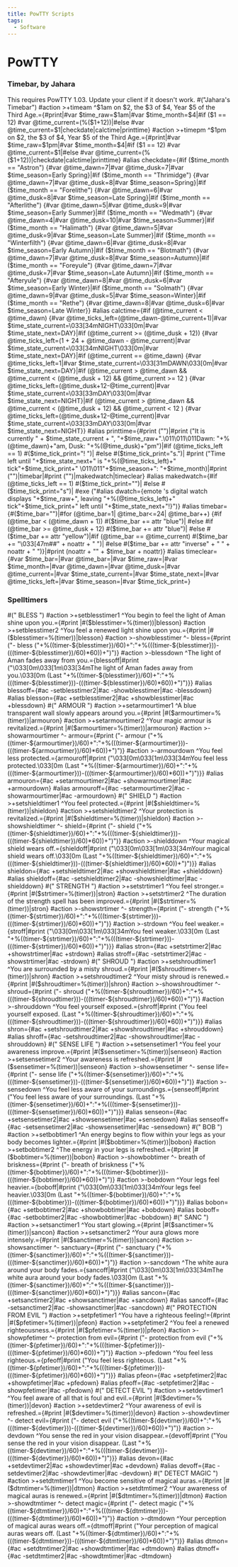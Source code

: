 ```yaml
---
title: PowTTY Scripts
tags:
  - Software
---
```

# PowTTY

### Timebar, by Jahara

This requires PowTTY 1.03. Update your client if it doesn't work.
\#("Jahara's Timebar") \#action \>+timeam ^\$1am on \$2, the \$3 of \$4,
Year \$5 of the Third Age.={#print\|#var \$time_raw=\$1am\|#var
\$time_month=\$4\|#if (\$1 == 12) \#var @time_current=(%(\$1+12))\|#else
\#var @time_current=\$1\|checkdate\|calctime\|printtime} \#action
\>+timepm ^\$1pm on \$2, the \$3 of \$4, Year \$5 of the Third
Age.={#print\|#var \$time_raw=\$1pm\|#var \$time_month=\$4\|#if (\$1 ==
12) \#var @time_current=\$1\|#else \#var
@time_current=(%(\$1+12))\|checkdate\|calctime\|printtime} \#alias
checkdate={#if (\$time_month == "Astron") {#var @time_dawn=7\|#var
@time_dusk=7\|#var \$time_season=Early Spring}\|#if (\$time_month ==
"Thrimidge") {#var @time_dawn=7\|#var @time_dusk=8\|#var
\$time_season=Spring}\|#if (\$time_month == "Forelithe") {#var
@time_dawn=6\|#var @time_dusk=8\|#var \$time_season=Late Spring}\|#if
(\$time_month == "Afterlithe") {#var @time_dawn=5\|#var
@time_dusk=9\|#var \$time_season=Early Summer}\|#if (\$time_month ==
"Wedmath") {#var @time_dawn=4\|#var @time_dusk=10\|#var
\$time_season=Summer}\|#if (\$time_month == "Halimath") {#var
@time_dawn=5\|#var @time_dusk=9\|#var \$time_season=Late Summer}\|#if
(\$time_month == "Winterfilth") {#var @time_dawn=6\|#var
@time_dusk=8\|#var \$time_season=Early Autumn}\|#if (\$time_month ==
"Blotmath") {#var @time_dawn=7\|#var @time_dusk=8\|#var
\$time_season=Autumn}\|#if (\$time_month == "Foreyule") {#var
@time_dawn=7\|#var @time_dusk=7\|#var \$time_season=Late Autumn}\|#if
(\$time_month == "Afteryule") {#var @time_dawn=8\|#var
@time_dusk=6\|#var \$time_season=Early Winter}\|#if (\$time_month ==
"Solmath") {#var @time_dawn=9\|#var @time_dusk=5\|#var
\$time_season=Winter}\|#if (\$time_month == "Rethe") {#var
@time_dawn=8\|#var @time_dusk=6\|#var \$time_season=Late Winter}}
\#alias calctime={#if (@time_current \< @time_dawn) {#var
@time_ticks_left=(@time_dawn-@time_current+1)\|#var
\$time_state_current=\033\[34mNIGHT\033\[0m\|#var
\$time_state_next=DAY}\|#if (@time_current \>= (@time_dusk + 12)) {#var
@time_ticks_left=(1 + 24 + @time_dawn - @time_current)\|#var
\$time_state_current=\033\[34mNIGHT\033\[0m\|#var
\$time_state_next=DAY}\|#if (@time_current == @time_dawn) {#var
@time_ticks_left=1\|#var
\$time_state_current=\033\[31mDAWN\033\[0m\|#var
\$time_state_next=DAY}\|#if (@time_current \> @time_dawn &&
@time_current \< (@time_dusk + 12) && @time_current \>= 12 ) {#var
@time_ticks_left=(@time_dusk+12-@time_current)\|#var
\$time_state_current=\033\[33mDAY\033\[0m\|#var
\$time_state_next=NIGHT}\|#if (@time_current \> @time_dawn &&
@time_current \< (@time_dusk + 12) && @time_current \< 12 ) {#var
@time_ticks_left=(@time_dusk+12-@time_current)\|#var
\$time_state_current=\033\[33mDAY\033\[0m\|#var
\$time_state_next=NIGHT}} \#alias printtime={#print ("")\|#print ("It is
currently " + \$time_state_current + ", "+\$time_raw+".\011\011\011Dawn:
"+%(@time_dawn)+"am, Dusk: "+%(@time_dusk)+"pm")\|#if (@time_ticks_left
== 1) \#(\$time_tick_print="! ")\| \#else \#(\$time_tick_print="s.")\|
\#print ("Time left until "+\$time_state_next+" is
"+%(@time_ticks_left)+" tick"+\$time_tick_print+"
\011\011"+\$time_season+": "+\$time_month)\|#print ("")\|timebar\|#print
("")\|makedwatch\|timeclear} \#alias makedwatch={#if (@time_ticks_left
== 1) \#(\$time_tick_print="")\| \#else \#(\$time_tick_print="s")\|
\#exe ("#alias dwatch={emote 's digital watch displays "+\$time_raw+",
leaving "+%(@time_ticks_left)+" tick"+\$time_tick_print+" left until
"+\$time_state_next+"!}")} \#alias timebar={#(\$time_bar="")\|#for
(@time_bar=1\| @time_bar\<=24\| @time_bar++) {#if (@time_bar \<
(@time_dawn + 1)) \#(\$time_bar += attr "blue")\| \#else \#if (@time_bar
\>= @time_dusk + 12) \#(\$time_bar += attr "blue")\| \#else
\#(\$time_bar += attr "yellow")\|#if (@time_bar == @time_current)
\#(\$time_bar += "\033\[47m##" + noattr + " ")\| \#else \#(\$time_bar +=
attr "inverse" + " " + noattr + " ")}\|#print (noattr + "" +
\$time_bar + noattr)} \#alias timeclear={#var \$time_bar=\|#var
@time_bar=\|#var \$time_raw=\|#var \$time_month=\|#var @time_dawn=\|#var
@time_dusk=\|#var @time_current=\|#var \$time_state_current=\|#var
\$time_state_next=\|#var @time_ticks_left=\|#var \$time_season=\|#var
\$time_tick_print=}

### Spelltimers

\#(" BLESS ") \#action \>+setblesstimer1 ^You begin to feel the light of
Aman shine upon you.={#print \|#(\$blesstimer=%(timer))\|blesson}
\#action \>+setblesstimer2 ^You feel a renewed light shine upon
you.={#print \|#(\$blesstimer=%(timer))\|blesson} \#action
\>-showblesstimer ^- bless={#print ("- bless
("+%((timer-\${blesstimer})/60)+":"+%(((timer-\${blesstimer}))-(((timer-\${blesstimer})/60)\*60))+")")}
\#action \>-blessdown ^The light of Aman fades away from
you.={blessoff\|#print ("\033\[0m\033\[1m\033\[34mThe light of Aman
fades away from you.\033\[0m (Last
"+%((timer-\${blesstimer})/60)+":"+%(((timer-\${blesstimer}))-(((timer-\${blesstimer})/60)\*60))+")")}}
\#alias blessoff={#ac -setblesstimer2\|#ac -showblesstimer\|#ac
-blessdown} \#alias blesson={#ac +setblesstimer2\|#ac
+showblesstimer\|#ac +blessdown} \#(" ARMOUR ") \#action
\>+setarmourtimer1 ^A blue transparent wall slowly appears around
you.={#print \|#(\$armourtimer=%(timer))\|armouron} \#action
\>+setarmourtimer2 ^Your magic armour is revitalized.={#print
\|#(\$armourtimer=%(timer))\|armouron} \#action \>-showarmourtimer ^-
armour={#print ("- armour
("+%((timer-\${armourtimer})/60)+":"+%(((timer-\${armourtimer}))-(((timer-\${armourtimer})/60)\*60))+")")}
\#action \>-armourdown ^You feel less protected.={armouroff\|#print
("\033\[0m\033\[1m\033\[34mYou feel less protected.\033\[0m (Last
"+%((timer-\${armourtimer})/60)+":"+%(((timer-\${armourtimer}))-(((timer-\${armourtimer})/60)\*60))+")")}}
\#alias armouron={#ac +setarmourtimer2\|#ac +showarmourtimer\|#ac
+armourdown} \#alias armouroff={#ac -setarmourtimer2\|#ac
-showarmourtimer\|#ac -armourdown} \#(" SHIELD ") \#action
\>+setshieldtimer1 ^You feel protected.={#print
\|#(\$shieldtimer=%(timer))\|shieldon} \#action \>+setshieldtimer2 ^Your
protection is revitalized.={#print
\|#(\$shieldtimer=%(timer))\|shieldon} \#action \>-showshieldtimer ^-
shield={#print ("- shield
("+%((timer-\${shieldtimer})/60)+":"+%(((timer-\${shieldtimer}))-(((timer-\${shieldtimer})/60)\*60))+")")}
\#action \>-shielddown ^Your magical shield wears
off.={shieldoff\|#print ("\033\[0m\033\[1m\033\[34mYour magical shield
wears off.\033\[0m (Last
"+%((timer-\${shieldtimer})/60)+":"+%(((timer-\${shieldtimer}))-(((timer-\${shieldtimer})/60)\*60))+")")}}
\#alias shieldon={#ac +setshieldtimer2\|#ac +showshieldtimer\|#ac
+shielddown} \#alias shieldoff={#ac -setshieldtimer2\|#ac
-showshieldtimer\|#ac -shielddown} \#(" STRENGTH ") \#action
\>+setstrtimer1 ^You feel stronger.={#print
\|#(\$strtimer=%(timer))\|stron} \#action \>+setstrtimer2 ^The duration
of the strength spell has been improved.={#print
\|#(\$strtimer=%(timer))\|stron} \#action \>-showstrtimer ^-
strength={#print ("- strength
("+%((timer-\${strtimer})/60)+":"+%(((timer-\${strtimer}))-(((timer-\${strtimer})/60)\*60))+")")}
\#action \>-strdown ^You feel weaker.={stroff\|#print
("\033\[0m\033\[1m\033\[34mYou feel weaker.\033\[0m (Last
"+%((timer-\${strtimer})/60)+":"+%(((timer-\${strtimer}))-(((timer-\${strtimer})/60)\*60))+")")}}
\#alias stron={#ac +setstrtimer2\|#ac +showstrtimer\|#ac +strdown}
\#alias stroff={#ac -setstrtimer2\|#ac -showstrtimer\|#ac -strdown} \#("
SHROUD ") \#action \>+setshroudtimer1 ^You are surrounded by a misty
shroud.={#print \|#(\$shroudtimer=%(timer))\|shron} \#action
\>+setshroudtimer2 ^Your misty shroud is renewed.={#print
\|#(\$shroudtimer=%(timer))\|shron} \#action \>-showshroudtimer ^-
shroud={#print ("- shroud
("+%((timer-\${shroudtimer})/60)+":"+%(((timer-\${shroudtimer}))-(((timer-\${shroudtimer})/60)\*60))+")")}
\#action \>-shrouddown ^You feel yourself exposed.={shroff\|#print ("You
feel yourself exposed. (Last
"+%((timer-\${shroudtimer})/60)+":"+%(((timer-\${shroudtimer}))-(((timer-\${shroudtimer})/60)\*60))+")")}}
\#alias shron={#ac +setshroudtimer2\|#ac +showshroudtimer\|#ac
+shrouddown} \#alias shroff={#ac -setshroudtimer2\|#ac
-showshroudtimer\|#ac -shrouddown} \#(" SENSE LIFE ") \#action
\>+setsensetimer1 ^You feel your awareness improve.={#print
\|#(\$sensetimer=%(timer))\|senseon} \#action \>+setsensetimer2 ^Your
awareness is refreshed.={#print \|#(\$sensetimer=%(timer))\|senseon}
\#action \>-showsensetimer ^- sense life={#print ("- sense life
("+%((timer-\${sensetimer})/60)+":"+%(((timer-\${sensetimer}))-(((timer-\${sensetimer})/60)\*60))+")")}
\#action \>-sensedown ^You feel less aware of your
surroundings.={senseoff\|#print ("You feel less aware of your
surroundings. (Last
"+%((timer-\${sensetimer})/60)+":"+%(((timer-\${sensetimer}))-(((timer-\${sensetimer})/60)\*60))+")")}}
\#alias senseon={#ac +setsensetimer2\|#ac +showsensetimer\|#ac
+sensedown} \#alias senseoff={#ac -setsensetimer2\|#ac
-showsensetimer\|#ac -sensedown} \#(" BOB ") \#action \>+setbobtimer1
^An energy begins to flow within your legs as your body becomes
lighter.={#print \|#(\$bobtimer=%(timer))\|bobon} \#action
\>+setbobtimer2 ^The energy in your legs is refreshed.={#print
\|#(\$bobtimer=%(timer))\|bobon} \#action \>-showbobtimer ^- breath of
briskness={#print ("- breath of briskness
("+%((timer-\${bobtimer})/60)+":"+%(((timer-\${bobtimer}))-(((timer-\${bobtimer})/60)\*60))+")")}
\#action \>-bobdown ^Your legs feel heavier.={boboff\|#print
("\033\[0m\033\[1m\033\[34mYour legs feel heavier.\033\[0m (Last
"+%((timer-\${bobtimer})/60)+":"+%(((timer-\${bobtimer}))-(((timer-\${bobtimer})/60)\*60))+")")}}
\#alias bobon={#ac +setbobtimer2\|#ac +showbobtimer\|#ac +bobdown}
\#alias boboff={#ac -setbobtimer2\|#ac -showbobtimer\|#ac -bobdown} \#("
SANC ") \#action \>+setsanctimer1 ^You start glowing.={#print
\|#(\$sanctimer=%(timer))\|sancon} \#action \>+setsanctimer2 ^Your aura
glows more intensely.={#print \|#(\$sanctimer=%(timer))\|sancon}
\#action \>-showsanctimer ^- sanctuary={#print ("- sanctuary
("+%((timer-\${sanctimer})/60)+":"+%(((timer-\${sanctimer}))-(((timer-\${sanctimer})/60)\*60))+")")}
\#action \>-sancdown ^The white aura around your body
fades.={sancoff\|#print ("\033\[0m\033\[1m\033\[34mThe white aura around
your body fades.\033\[0m (Last
"+%((timer-\${sanctimer})/60)+":"+%(((timer-\${sanctimer}))-(((timer-\${sanctimer})/60)\*60))+")")}}
\#alias sancon={#ac +setsanctimer2\|#ac +showsanctimer\|#ac +sancdown}
\#alias sancoff={#ac -setsanctimer2\|#ac -showsanctimer\|#ac -sancdown}
\#(" PROTECTION FROM EVIL ") \#action \>+setpfetimer1 ^You have a
righteous feeling!={#print \|#(\$pfetimer=%(timer))\|pfeon} \#action
\>+setpfetimer2 ^You feel a renewed righteousness.={#print
\|#(\$pfetimer=%(timer))\|pfeon} \#action \>-showpfetimer ^- protection
from evil={#print ("- protection from evil
("+%((timer-\${pfetimer})/60)+":"+%(((timer-\${pfetimer}))-(((timer-\${pfetimer})/60)\*60))+")")}
\#action \>-pfedown ^You feel less righteous.={pfeoff\|#print ("You feel
less righteous. (Last
"+%((timer-\${pfetimer})/60)+":"+%(((timer-\${pfetimer}))-(((timer-\${pfetimer})/60)\*60))+")")}}
\#alias pfeon={#ac +setpfetimer2\|#ac +showpfetimer\|#ac +pfedown}
\#alias pfeoff={#ac -setpfetimer2\|#ac -showpfetimer\|#ac -pfedown} \#("
DETECT EVIL ") \#action \>+setdevtimer1 ^You feel aware of all that is
foul and evil.={#print \|#(\$devtimer=%(timer))\|devon} \#action
\>+setdevtimer2 ^Your awareness of evil is refreshed.={#print
\|#(\$devtimer=%(timer))\|devon} \#action \>-showdevtimer ^- detect
evil={#print ("- detect evil
("+%((timer-\${devtimer})/60)+":"+%(((timer-\${devtimer}))-(((timer-\${devtimer})/60)\*60))+")")}
\#action \>-devdown ^You sense the red in your vision
disappear.={devoff\|#print ("You sense the red in your vision disappear.
(Last
"+%((timer-\${devtimer})/60)+":"+%(((timer-\${devtimer}))-(((timer-\${devtimer})/60)\*60))+")")}}
\#alias devon={#ac +setdevtimer2\|#ac +showdevtimer\|#ac +devdown}
\#alias devoff={#ac -setdevtimer2\|#ac -showdevtimer\|#ac -devdown} \#("
DETECT MAGIC ") \#action \>+setdtmtimer1 ^You become sensitive of
magical auras.={#print \|#(\$dtmtimer=%(timer))\|dtmon} \#action
\>+setdtmtimer2 ^Your awareness of magical auras is renewed.={#print
\|#(\$dtmtimer=%(timer))\|dtmon} \#action \>-showdtmtimer ^- detect
magic={#print ("- detect magic
("+%((timer-\${dtmtimer})/60)+":"+%(((timer-\${dtmtimer}))-(((timer-\${dtmtimer})/60)\*60))+")")}
\#action \>-dtmdown ^Your perception of magical auras wears
off.={dtmoff\|#print ("Your perception of magical auras wears off. (Last
"+%((timer-\${dtmtimer})/60)+":"+%(((timer-\${dtmtimer}))-(((timer-\${dtmtimer})/60)\*60))+")")}}
\#alias dtmon={#ac +setdtmtimer2\|#ac +showdtmtimer\|#ac +dtmdown}
\#alias dtmoff={#ac -setdtmtimer2\|#ac -showdtmtimer\|#ac -dtmdown}
